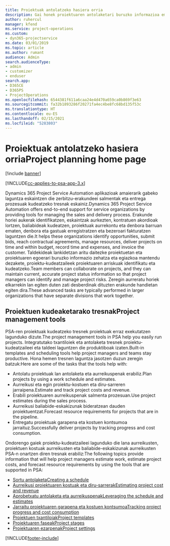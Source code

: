 ```yaml
---
title: Proiektuak antolatzeko hasiera orria
description: Gai honek proiektuaren antolaketari buruzko informazioa ematen du.
author: ruhercul
manager: kfend
ms.service: project-operations
ms.custom:
- dyn365-projectservice
ms.date: 03/01/2019
ms.topic: article
ms.author: rumant
audience: Admin
search.audienceType:
- admin
- customizer
- enduser
search.app:
- D365CE
- D365PS
- ProjectOperations
ms.openlocfilehash: 6544381f611a6caa24e4d470a659ca0b869f3e63
ms.sourcegitcommit: fa32b1893286f20271fa4ec4be8fc68bd135f53c
ms.translationtype: HT
ms.contentlocale: eu-ES
ms.lasthandoff: 02/15/2021
ms.locfileid: "5283803"
---
```

# <a name="project-planning-home-page"></a><span data-ttu-id="bb493-103">Proiektuak antolatzeko hasiera orria</span><span class="sxs-lookup"><span data-stu-id="bb493-103">Project planning home page</span></span>

[!include [banner](../includes/psa-now-project-operations.md)]

[!INCLUDE[cc-applies-to-psa-app-3.x](../includes/cc-applies-to-psa-app-3x.md)]

<span data-ttu-id="bb493-104">Dynamics 365 Project Service Automation aplikazioak amaierarik gabeko laguntza eskaintzen die zerbitzu-erakundeei salmentak eta entrega prozesuak kudeatzeko tresnak eskainiz.</span><span class="sxs-lookup"><span data-stu-id="bb493-104">Dynamics 365 Project Service Automation offers end-to-end support for service organizations by providing tools for managing the sales and delivery process.</span></span> <span data-ttu-id="bb493-105">Erakunde horiei aukerak identifikatzen, eskaintzak aurkezten, kontratuen akordioak lortzen, baliabideak kudeatzen, proiektuak aurrekontu eta denbora barruan ematen, denbora eta gastuak erregistratzen eta bezeroari fakturatzen laguntzen die.</span><span class="sxs-lookup"><span data-stu-id="bb493-105">It helps these organizations identify opportunities, submit bids, reach contractual agreements, manage resources, deliver projects on time and within budget, record time and expenses, and invoice the customer.</span></span> <span data-ttu-id="bb493-106">Taldekideak lankidetzan aritu daitezke proiektuetan eta proiektuaren egoerari buruzko informazio zehatza eta egiazkoa mantendu dezakete, proiektu-kudeatzaileek proiektuaren arriskuak identifikatu eta kudeatzeko.</span><span class="sxs-lookup"><span data-stu-id="bb493-106">Team members can collaborate on projects, and they can maintain current, accurate project status information so that project managers can identify and manage project risks.</span></span> <span data-ttu-id="bb493-107">Zeregin aurreratu horiek elkarrekin lan egiten duten zati desberdinak dituzten erakunde handietan egiten dira.</span><span class="sxs-lookup"><span data-stu-id="bb493-107">These advanced tasks are typically performed in larger organizations that have separate divisions that work together.</span></span>

## <a name="project-management-tools"></a><span data-ttu-id="bb493-108">Proiektuen kudeaketarako tresnak</span><span class="sxs-lookup"><span data-stu-id="bb493-108">Project management tools</span></span>

<span data-ttu-id="bb493-109">PSA-ren proiektuak kudeatzeko tresnek proiektuak erraz exekutatzen lagunduko dizute.</span><span class="sxs-lookup"><span data-stu-id="bb493-109">The project management tools in PSA help you easily run projects.</span></span> <span data-ttu-id="bb493-110">Integratutako txantiloiek eta antolaketa tresnek proiektu-kudeatzaileei eta taldeei laguntzen die produktiboak izaten.</span><span class="sxs-lookup"><span data-stu-id="bb493-110">Built-in templates and scheduling tools help project managers and teams stay productive.</span></span> <span data-ttu-id="bb493-111">Hona hemen tresnen laguntza jasotzen duzun zeregin batzuk:</span><span class="sxs-lookup"><span data-stu-id="bb493-111">Here are some of the tasks that the tools help with:</span></span>

- <span data-ttu-id="bb493-112">Antolatu proiektuak lan antolaketa eta aurreikuspenak erabiliz.</span><span class="sxs-lookup"><span data-stu-id="bb493-112">Plan projects by using a work schedule and estimates.</span></span>
- <span data-ttu-id="bb493-113">Aurreikusi eta egin proiektu-kostuen eta diru-sarreren jarraipena.</span><span class="sxs-lookup"><span data-stu-id="bb493-113">Estimate and track project costs and revenue.</span></span>
- <span data-ttu-id="bb493-114">Erabili proiektuaren aurreikuspenak salmenta prozesuan.</span><span class="sxs-lookup"><span data-stu-id="bb493-114">Use project estimates during the sales process.</span></span>
- <span data-ttu-id="bb493-115">Aurreikusi baliabide-eskakizunak bideratzean dauden proiektuentzat.</span><span class="sxs-lookup"><span data-stu-id="bb493-115">Forecast resource requirements for projects that are in the pipeline.</span></span>
- <span data-ttu-id="bb493-116">Entregatu proiektuak garapena eta kostuen kontsumoa jarraituz.</span><span class="sxs-lookup"><span data-stu-id="bb493-116">Successfully deliver projects by tracking progress and cost consumption.</span></span>

<span data-ttu-id="bb493-117">Ondorengo gaiek proiektu-kudeatzaileei lagunduko die lana aurreikusten, proiektuen kostuak aurreikusten eta baliabide-eskakizunak aurreikusten PSA-n onartzen diren tresnak erabiliz:</span><span class="sxs-lookup"><span data-stu-id="bb493-117">The following topics provide information that will help project managers estimate work, estimate project costs, and forecast resource requirements by using the tools that are supported in PSA:</span></span>

- [<span data-ttu-id="bb493-118">Sortu antolaketa</span><span class="sxs-lookup"><span data-stu-id="bb493-118">Creating a schedule</span></span>](project-creating.md)
- [<span data-ttu-id="bb493-119">Aurreikusi proiektuaren kostuak eta diru-sarrerak</span><span class="sxs-lookup"><span data-stu-id="bb493-119">Estimating project cost and revenue</span></span>](project-estimating.md)
- [<span data-ttu-id="bb493-120">Aprobetxatu antolaketa eta aurreikuspenak</span><span class="sxs-lookup"><span data-stu-id="bb493-120">Leveraging the schedule and estimates</span></span>](project-leveraging.md)
- [<span data-ttu-id="bb493-121">Jarraitu proiektuaren garapena eta kostuen kontsumoa</span><span class="sxs-lookup"><span data-stu-id="bb493-121">Tracking project progress and cost consumption</span></span>](project-tracking.md)
- [<span data-ttu-id="bb493-122">Proiektuen txantiloiak</span><span class="sxs-lookup"><span data-stu-id="bb493-122">Project templates</span></span>](project-templates.md)
- [<span data-ttu-id="bb493-123">Proiektuaren faseak</span><span class="sxs-lookup"><span data-stu-id="bb493-123">Project stages</span></span>](project-stages.md)
- [<span data-ttu-id="bb493-124">Proiektuaren ezarpenak</span><span class="sxs-lookup"><span data-stu-id="bb493-124">Project settings</span></span>](project-settings.md)


[!INCLUDE[footer-include](../includes/footer-banner.md)]